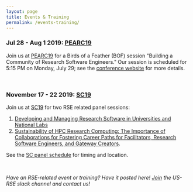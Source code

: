 ```yaml
---
layout: page
title: Events & Training
permalink: /events-training/
---
```



### Jul 28 - Aug 1 2019: [PEARC19](https://www.pearc19.pearc.org/)  ###
Join us at [PEARC19](https://www.pearc19.pearc.org/) for a Birds of a Feather (BOF) 
session "Building a Community of Research Software Engineers."  Our session is
scheduled for 5:15 PM on Monday, July 29; see
the [conference website](https://www.pearc19.pearc.org/) for more details. 

<br>

### November 17 - 22 2019: [SC19](https://sc19.supercomputing.org/) ###
Join us at [SC19](https://sc19.supercomputing.org/) for two RSE related panel sessions:
1. [Developing and Managing Research Software in Universities and National
Labs](https://sc19.supercomputing.org/presentation/?id=pan108&sess=sess226) 
1. [Sustainability of HPC Research Computing: The Importance of Collaborations 
for Fostering Career Paths for Facilitators, Research Software Engineers, and 
Gateway Creators](https://sc19.supercomputing.org/presentation/?id=pan109&sess=sess227). 

See the [SC panel schedule](https://sc19.supercomputing.org/program/panels/#schedule) 
for timing and location. 

<br>


_Have an RSE-related event or training?  Have it posted here!  [Join](https://us-rse.org/join/)
the US-RSE slack channel and contact us!_



